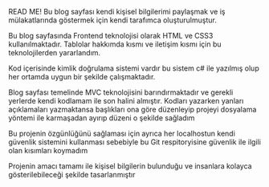READ ME!
Bu blog sayfası kendi kişisel bilgilerimi paylaşmak ve iş mülakatlarında göstermek için kendi tarafımca oluşturulmuştur.


Bu blog sayfasında Frontend teknolojisi olarak HTML ve CSS3 kullanılmaktadır. Tablolar hakkımda kısmı ve iletişim kısmı için bu teknolojilerden yararlandım.


Kod içerisinde kimlik doğrulama sistemi vardır bu sistem c# ile yazılmış olup her ortamda uygun bir şekilde çalışmaktadır.


Blog sayfası temelinde MVC teknolojisini barındırmaktadır ve gerekli yerlerde kendi kodlamam ile son halini almıştır. Kodları yazarken yanları açıklamaları yazmaktansa başlıkları ona göre düzenleyip projeyi dosyalama yöntemi ile karmaşadan ayırıp düzeni o şekilde sağladım


Bu projenin özgünlüğünü sağlaması için ayrıca her localhostun kendi güvenlik sistemini kullanması sebebiyle bu Git respitoryisine güvenlik ile ilgili olan kısımları koymadım 


Projenin amacı tamamı ile kişisel bilgilerin bulunduğu ve insanlara kolayca gösterilebileceği şekilde tasarlanmıştır
